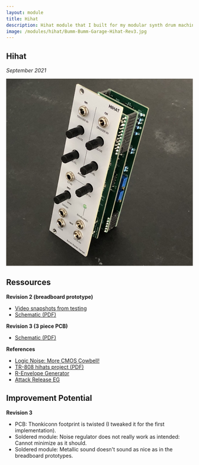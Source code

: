 ```yaml
---
layout: module
title: Hihat
description: Hihat module that I built for my modular synth drum machine project.
image: /modules/hihat/Bumm-Bumm-Garage-Hihat-Rev3.jpg
---
```


<!--

### Dazu noch

* Das offene JLC Project
* Kurze Zusammenfassung oben
* Bilder von den PCBs

-->

## Hihat

*September 2021*

![Bumm-Bumm-Garage-Hihat-Rev3](/modules/hihat/Bumm-Bumm-Garage-Hihat-Rev3.jpg)

## Ressources

**Revision 2 (breadboard prototype)**

- [Video snapshots from testing](https://www.youtube.com/watch?v=UXNZ4XKT65U)
- [Schematic (PDF)](/modules/hihat/Rev1/Bumm-Bumm-Garage-Hihat-Rev1-Schematic.pdf)

**Revision 3 (3 piece PCB)**

* [Schematic (PDF)](/modules/hihat/Rev2/Bumm-Bumm-Garage-Hihat-Rev2-Schematic.pdf)

**References**

* [Logic Noise: More CMOS Cowbell!](https://hackaday.com/2015/04/10/logic-noise-more-cmos-cowbell/)
* [TR-808 hihats project (PDF)](http://www.ericarcher.net/wp-content/uploads/2014/07/tr-808-hihat-diy-project-revised-dec-2009.pdf)
* [R-Envelope Generator](http://www.analog-synth.de/synths/mod2/trigdiv/trigdiv.htm)
* [Attack Release EG](http://www.synthdiy.com/show/?id=1134)

## Improvement Potential

**Revision 3**

* PCB: Thonkiconn footprint is twisted (I tweaked it for the first implementation).
* Soldered module: Noise regulator does not really work as intended: Cannot minimize as it should.
* Soldered module: Metallic sound doesn't sound as nice as in the breadboard prototypes.

